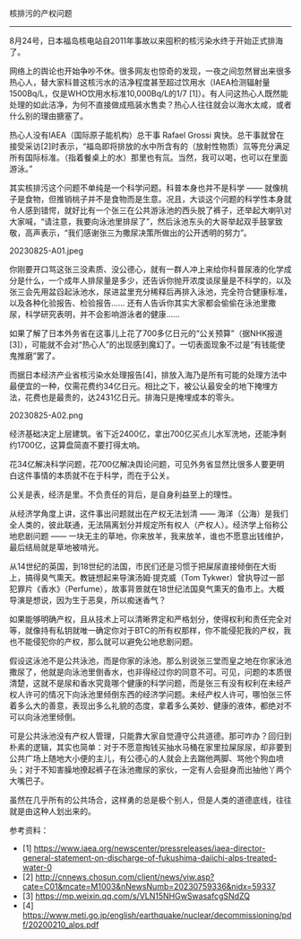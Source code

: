 
核排污的产权问题


* * *

8月24号，日本福岛核电站自2011年事故以来囤积的核污染水终于开始正式排海了。

网络上的舆论也开始争吵不休。很多网友也惊奇的发现，一夜之间忽然冒出来很多热心人，替大家科普这核污水的洁净程度甚至超过饮用水（IAEA检测辐射量1500Bq/L，仅是WHO饮用水标准10,000Bq/L的1/7 [1]）。有人问这热心人既然能处理的如此洁净，为何不直接做成瓶装水售卖？热心人往往就会以海水太咸，或者什么别的理由搪塞了。

热心人没有IAEA（国际原子能机构）总干事 Rafael Grossi 爽快。总干事就曾在接受采访[2]时表示，“福岛即将排放的水中所含有的（放射性物质）氚等充分满足所有国际标准。（指着餐桌上的水）那里也有氚。当然，我可以喝，也可以在里面游泳。”

其实核排污这个问题不单纯是一个科学问题。科普本身也并不是科学 —— 就像桃子是食物，但推销桃子并不是食物而是生意。况且，大谈这个问题的科学性本身就令人感到错愕，就好比有一个张三在公共游泳池的西头脱了裤子，还举起大喇叭对大家喊，“请注意，我要向泳池里排尿了”，然后泳池东头的大哥举起双手鼓掌致敬，高声表示，“我们感谢张三为撒尿决策所做出的公开透明的努力”。

20230825-A01.jpeg

你刚要开口骂这张三没素质、没公德心，就有一群人冲上来给你科普尿液的化学成分是什么，一个成年人排尿量是多少，还告诉你抛开浓度谈尿量是不科学的，以及张三会先用盆舀起泳池水，尿进盆里充分稀释后再排入泳池，完全符合健康标准，以及各种化验报告、检验报告…… 还有人告诉你其实大家都会偷偷在泳池里撒尿，科学研究表明，并不会影响游泳者的健康……

如果了解了日本外务省在这事儿上花了700多亿日元的“公关预算”（据NHK报道[3]），可能就不会对“热心人”的出现感到魔幻了。一切表面现象不过是“有钱能使鬼推磨”罢了。

而据日本经济产业省核污染水处理报告[4]，排放入海乃是所有可能的处理方法中最便宜的一种，仅需花费约34亿日元。相比之下，被公认最安全的地下掩埋方法，花费也是最贵的，达2431亿日元。排海只是掩埋成本的零头。

20230825-A02.png

经济基础决定上层建筑。省下近2400亿，拿出700亿买点儿水军洗地，还能净剩约1700亿，这算盘简直不要打得太响。

花34亿解决科学问题，花700亿解决舆论问题，可见外务省显然比很多人要更明白这件事情的本质就不在于科学，而在于公关。

公关是表，经济是里。不负责任的背后，是自身利益至上的理性。

从经济学角度上讲，这件事出问题就出在产权无法划清 —— 海洋（公海）是我们全人类的，彼此联通，无法隔离划分并规定所有权人（产权人）。经济学上俗称公地悲剧问题 —— 一块无主的草地，你来放羊，我来放羊，谁也不愿意出钱维护，最后结局就是草地被啃光。

从14世纪的英国，到18世纪的法国，市民们还是习惯于把屎尿直接倾倒在大街上，搞得臭气熏天。教链想起来导演汤姆·提克威（Tom Tykwer）曾执导过一部犯罪片《香水》（Perfume），故事背景就在18世纪法国臭气熏天的鱼市上。大概导演是想说，因为生于恶臭，所以痴迷香气？

如果能够明确产权，且从技术上可以清晰界定和严格划分，使得权利和责任完全对等，就像持有私钥就唯一确定你对于BTC的所有权那样，你不能侵犯我的产权，我也不能侵犯你的产权，那么就可以避免公地悲剧问题。

假设这泳池不是公共泳池，而是你家的泳池。那么别说张三堂而皇之地在你家泳池撒尿了，他就是向泳池里倒香水，也非得经过你的同意不可。可见，问题的本质很清楚，这就不是尿和香水究竟哪个健康的科学问题，而是张三有没有权利在未经产权人许可的情况下向泳池里倾倒东西的经济学问题。未经产权人许可，哪怕张三怀着多么大的善意，表现出多么礼貌的态度，拿着多么美妙、健康的液体，都绝对不可以向泳池里倾倒。

可是公共泳池没有产权人管理，只能靠大家自觉遵守公共道德。那可咋办？回归到朴素的逻辑，其实也简单：对于不愿意掏钱买抽水马桶在家里拉屎尿尿，却非要到公共广场上随地大小便的主儿，有公德心的人就会上去踹他两脚、骂他个狗血喷头；对于不知害臊地撩起裤子在泳池撒尿的家伙，一定有人会挺身而出抽他丫两个大嘴巴子。

虽然在几乎所有的公共场合，这样勇的总是极个别人，但是人类的道德底线，往往就是由这种人划出来的。


参考资料：
- [1] https://www.iaea.org/newscenter/pressreleases/iaea-director-general-statement-on-discharge-of-fukushima-daiichi-alps-treated-water-0
- [2] http://cnnews.chosun.com/client/news/viw.asp?cate=C01&mcate=M1003&nNewsNumb=20230759336&nidx=59337
- [3] https://mp.weixin.qq.com/s/VLN15NHGwSwasafcgSNdZQ
- [4] https://www.meti.go.jp/english/earthquake/nuclear/decommissioning/pdf/20200210_alps.pdf

